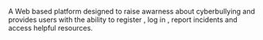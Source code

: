 A Web based platform designed to raise awarness about cyberbullying and provides users with the ability to register , log in , report incidents and access helpful resources. 
